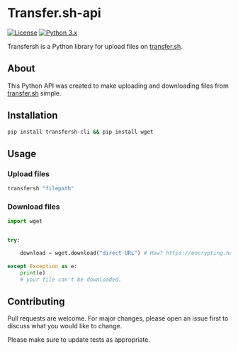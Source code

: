 # Transfer.sh-api
[![License](https://img.shields.io/badge/license-MIT-blue)](https://choosealicense.com/licenses/mit/)
[![Python 3.x](https://img.shields.io/badge/python-3.x-yellow.svg)](https://www.python.org/) 

Transfersh is a Python library for upload files on [transfer.sh](https://transfer.sh/). 

## About
This Python API was created to make uploading and downloading files from [transfer.sh](https://transfer.sh/) simple.

## Installation
```bash
pip install transfersh-cli && pip install wget
```

## Usage
### Upload files
```bash
transfersh "filepath"
```

### Download files
```python
import wget


try:

    download = wget.download("direct URL") # How? https://encrypting.host/uRZkzQnPb8.gif?key=R4WzyRMxLBDjcp
  
except Exception as e:
    print(e)
    # your file can't be downloaded.
```

## Contributing
Pull requests are welcome. For major changes, please open an issue first to discuss what you would like to change.

Please make sure to update tests as appropriate.
